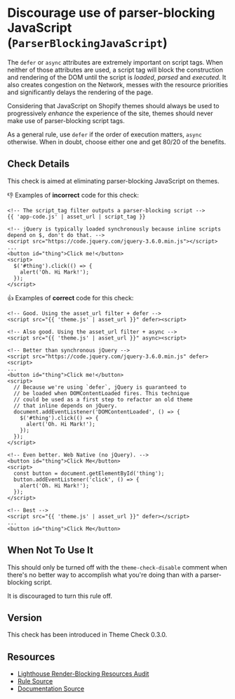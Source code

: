 # Discourage use of parser-blocking JavaScript (`ParserBlockingJavaScript`)

The `defer` or `async` attributes are extremely important on script tags. When neither of those attributes are used, a script tag will block the construction and rendering of the DOM until the script is _loaded_, _parsed_ and _executed_. It also creates congestion on the Network, messes with the resource priorities and significantly delays the rendering of the page.

Considering that JavaScript on Shopify themes should always be used to progressively _enhance_ the experience of the site, themes should never make use of parser-blocking script tags.

As a general rule, use `defer` if the order of execution matters, `async` otherwise. When in doubt, choose either one and get 80/20 of the benefits.

## Check Details

This check is aimed at eliminating parser-blocking JavaScript on themes.

:-1: Examples of **incorrect** code for this check:

```liquid
<!-- The script_tag filter outputs a parser-blocking script -->
{{ 'app-code.js' | asset_url | script_tag }}

<!-- jQuery is typically loaded synchronously because inline scripts depend on $, don't do that. -->
<script src="https://code.jquery.com/jquery-3.6.0.min.js"></script>
...
<button id="thing">Click me!</button>
<script>
  $('#thing').click(() => {
    alert('Oh. Hi Mark!');
  });
</script>
```

:+1: Examples of **correct** code for this check:

```liquid
<!-- Good. Using the asset_url filter + defer -->
<script src="{{ 'theme.js' | asset_url }}" defer><script>

<!-- Also good. Using the asset_url filter + async -->
<script src="{{ 'theme.js' | asset_url }}" async><script>

<!-- Better than synchronous jQuery -->
<script src="https://code.jquery.com/jquery-3.6.0.min.js" defer><script>
...
<button id="thing">Click me!</button>
<script>
  // Because we're using `defer`, jQuery is guaranteed to
  // be loaded when DOMContentLoaded fires. This technique
  // could be used as a first step to refactor an old theme
  // that inline depends on jQuery.
  document.addEventListener('DOMContentLoaded', () => {
    $('#thing').click(() => {
      alert('Oh. Hi Mark!');
    });
  });
</script>

<!-- Even better. Web Native (no jQuery). -->
<button id="thing">Click Me</button>
<script>
  const button = document.getElementById('thing');
  button.addEventListener('click', () => {
    alert('Oh. Hi Mark!');
  });
</script>

<!-- Best -->
<script src="{{ 'theme.js' | asset_url }}" defer></script>
...
<button id="thing">Click Me</button>
```

## When Not To Use It

This should only be turned off with the `theme-check-disable` comment when there's no better way to accomplish what you're doing than with a parser-blocking script.

It is discouraged to turn this rule off.

## Version

This check has been introduced in Theme Check 0.3.0.

## Resources

- [Lighthouse Render-Blocking Resources Audit][render-blocking]
- [Rule Source][codesource]
- [Documentation Source][docsource]

[render-blocking]: https://web.dev/render-blocking-resources/
[codesource]: /lib/theme_check/checks/parser_blocking_javascript.rb
[docsource]: /docs/checks/parser_blocking_javascript.md
